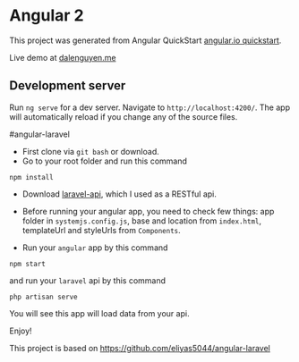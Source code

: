 # Angular 2

This project was generated from Angular QuickStart [angular.io quickstart](https://angular.io/docs/ts/latest/quickstart.html).

Live demo at [dalenguyen.me](http://dalenguyen.me/angular2/http-observables/src/)

## Development server
Run `ng serve` for a dev server. Navigate to `http://localhost:4200/`. The app will automatically reload if you change any of the source files.

#angular-laravel

- First clone via `git bash` or download.
- Go to your root folder and run this command
```
npm install
```
- Download [laravel-api](https://github.com/dalenguyen/laravel-api), which I used as a RESTful api.

- Before running your angular app, you need to check few things: app folder in `systemjs.config.js`, base and location from `index.html`, templateUrl and styleUrls from `Components`.

- Run your `angular` app by this command
```
npm start
```
and run your `laravel` api by this command
```
php artisan serve
```
You will see this app will load data from your api.

Enjoy!

This project is based on https://github.com/eliyas5044/angular-laravel
